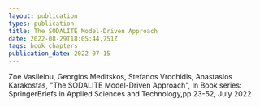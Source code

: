 ```yaml
---
layout: publication
types: publication
title: The SODALITE Model-Driven Approach
date: 2022-08-29T18:05:44.751Z
tags: book_chapters
publication_date: 2022-07-15
---
```

Zoe Vasileiou, Georgios Meditskos, Stefanos Vrochidis, Anastasios Karakostas, "The SODALITE Model-Driven Approach", In Book series: SpringerBriefs in Applied Sciences and Technology,pp 23-52,  July 2022